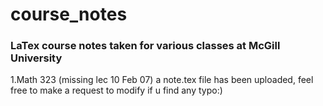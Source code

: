 # course_notes
### LaTex course notes taken for various classes at McGill University 

1.Math 323 (missing lec 10 Feb 07) 
    a note.tex file has been uploaded, feel free to make a request to modify if u find any typo:)
